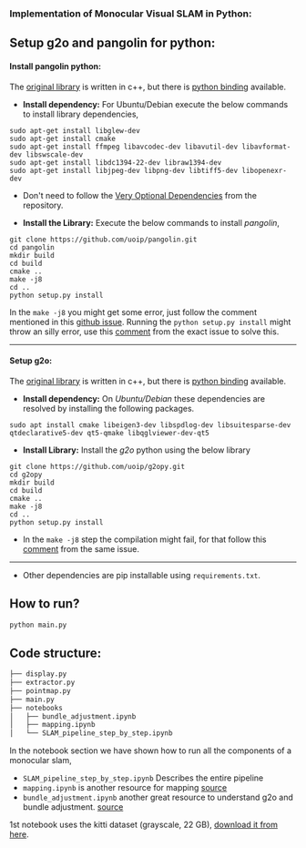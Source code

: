 ### Implementation of Monocular Visual SLAM in Python:


## Setup g2o and pangolin for python:

#### Install pangolin python:
The [original library](https://github.com/stevenlovegrove/Pangolin) is written in c++, but there is [python binding](https://github.com/uoip/pangolin) available. 

- **Install dependency:** For Ubuntu/Debian execute the below commands to install library dependencies,   

```
sudo apt-get install libglew-dev
sudo apt-get install cmake
sudo apt-get install ffmpeg libavcodec-dev libavutil-dev libavformat-dev libswscale-dev
sudo apt-get install libdc1394-22-dev libraw1394-dev
sudo apt-get install libjpeg-dev libpng-dev libtiff5-dev libopenexr-dev
```

- Don't need to follow the [Very Optional Dependencies](https://github.com/uoip/pangolin?tab=readme-ov-file#very-optional-dependencies) from the repository.

- **Install the Library:** Execute the below commands to install *pangolin*,
```
git clone https://github.com/uoip/pangolin.git
cd pangolin
mkdir build
cd build
cmake ..
make -j8
cd ..
python setup.py install
```

In the `make -j8` you might get some error, just follow the comment mentioned in this [github issue](https://github.com/uoip/pangolin/issues/33#issuecomment-717655495). Running the `python setup.py install` might throw an silly error, use this [comment](https://github.com/uoip/pangolin/issues/20#issuecomment-498211997) from the exact issue to solve this. 

---

#### Setup g2o:
The [original library](https://github.com/RainerKuemmerle/g2o) is written in c++, but there is [python binding](https://github.com/uoip/g2opy) available. 

- **Install dependency:** On *Ubuntu/Debian* these dependencies are resolved by installing the following packages.

```
sudo apt install cmake libeigen3-dev libspdlog-dev libsuitesparse-dev qtdeclarative5-dev qt5-qmake libqglviewer-dev-qt5
```

- **Install Library:** Install the *g2o* python using the below library

```
git clone https://github.com/uoip/g2opy.git
cd g2opy
mkdir build
cd build
cmake ..
make -j8
cd ..
python setup.py install
```

- In the `make -j8` step the compilation might fail, for that follow this [comment](https://github.com/uoip/g2opy/issues/46#issuecomment-704190419) from the same issue.

---

- Other dependencies are pip installable using `requirements.txt`.

 
## How to run?

```bash
python main.py
```

## Code structure:
```bash
├── display.py
├── extractor.py
├── pointmap.py
├── main.py
├── notebooks
│   ├── bundle_adjustment.ipynb
│   ├── mapping.ipynb
│   └── SLAM_pipeline_step_by_step.ipynb

```

In the notebook section we have shown how to run all the components of a monocular slam,
- `SLAM_pipeline_step_by_step.ipynb` Describes the entire pipeline
- `mapping.ipynb` is another resource for mapping [source](https://github.com/SiddhantNadkarni/Parallel_SFM)
-  `bundle_adjustment.ipynb` another great resource to understand g2o and bundle adjustment. [source](https://github.com/maxcrous/multiview_notebooks)

1st notebook uses the kitti dataset (grayscale, 22 GB), [download it from here](https://www.cvlibs.net/datasets/kitti/eval_odometry.php).